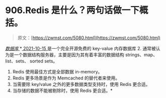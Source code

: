 <!--yml
category: 未分类
date: 0001-01-01 00:00:00
--->

# 906.Redis 是什么？两句话做一下概括。

> 原文：[https://zwmst.com/5080.html](https://zwmst.com/5080.html)

   [ *数据库* ](https://zwmst.com/%e6%95%b0%e6%8d%ae%e5%ba%93)*[ <time datetime="2021-10-16T03:06:29+08:00"> 2021-10-15 </time> ](https://zwmst.com/5080.html)  是一个完全开源免费的 key-value 内存数据库 2\. 通常被认为是一个数据结构服务器，主要是因为其有着丰富的数据结构 strings、map、 list、sets、 sorted sets。

1.  Redis 使用最佳方式是全部数据 in-memory。
2.  Redis 更多场景是作为 Memcached 的替代者来使用。
3.  当需要除 key/value 之外的更多数据类型支持时，使用 Redis 更合适。
4.  当存储的数据不能被剔除时，使用 Redis 更合适。*